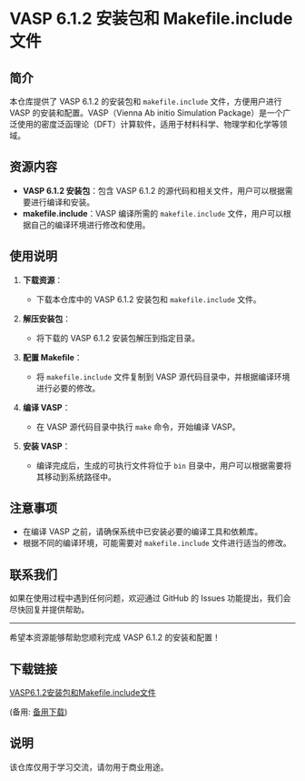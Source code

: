 # VASP 6.1.2 安装包和 Makefile.include 文件

## 简介

本仓库提供了 VASP 6.1.2 的安装包和 `makefile.include` 文件，方便用户进行 VASP 的安装和配置。VASP（Vienna Ab initio Simulation Package）是一个广泛使用的密度泛函理论（DFT）计算软件，适用于材料科学、物理学和化学等领域。

## 资源内容

- **VASP 6.1.2 安装包**：包含 VASP 6.1.2 的源代码和相关文件，用户可以根据需要进行编译和安装。
- **makefile.include**：VASP 编译所需的 `makefile.include` 文件，用户可以根据自己的编译环境进行修改和使用。

## 使用说明

1. **下载资源**：
   - 下载本仓库中的 VASP 6.1.2 安装包和 `makefile.include` 文件。

2. **解压安装包**：
   - 将下载的 VASP 6.1.2 安装包解压到指定目录。

3. **配置 Makefile**：
   - 将 `makefile.include` 文件复制到 VASP 源代码目录中，并根据编译环境进行必要的修改。

4. **编译 VASP**：
   - 在 VASP 源代码目录中执行 `make` 命令，开始编译 VASP。

5. **安装 VASP**：
   - 编译完成后，生成的可执行文件将位于 `bin` 目录中，用户可以根据需要将其移动到系统路径中。

## 注意事项

- 在编译 VASP 之前，请确保系统中已安装必要的编译工具和依赖库。
- 根据不同的编译环境，可能需要对 `makefile.include` 文件进行适当的修改。

## 联系我们

如果在使用过程中遇到任何问题，欢迎通过 GitHub 的 Issues 功能提出，我们会尽快回复并提供帮助。

---

希望本资源能够帮助您顺利完成 VASP 6.1.2 的安装和配置！

## 下载链接
[VASP6.1.2安装包和Makefile.include文件](https://pan.quark.cn/s/6fae91d08514) 

(备用: [备用下载](https://pan.baidu.com/s/1Kz5Fv1gavu-bZd-wbRAb4A?pwd=1234))

## 说明

该仓库仅用于学习交流，请勿用于商业用途。
